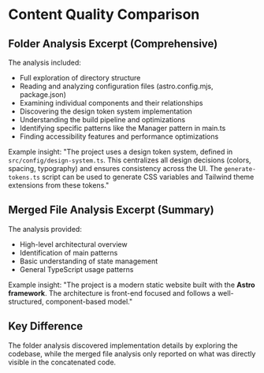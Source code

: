 # Content Quality Comparison

## Folder Analysis Excerpt (Comprehensive)

The analysis included:

- Full exploration of directory structure
- Reading and analyzing configuration files (astro.config.mjs, package.json)
- Examining individual components and their relationships
- Discovering the design token system implementation
- Understanding the build pipeline and optimizations
- Identifying specific patterns like the Manager pattern in main.ts
- Finding accessibility features and performance optimizations

Example insight:
"The project uses a design token system, defined in `src/config/design-system.ts`. This centralizes all design decisions (colors, spacing, typography) and ensures consistency across the UI. The `generate-tokens.ts` script can be used to generate CSS variables and Tailwind theme extensions from these tokens."

## Merged File Analysis Excerpt (Summary)

The analysis provided:

- High-level architectural overview
- Identification of main patterns
- Basic understanding of state management
- General TypeScript usage patterns

Example insight:
"The project is a modern static website built with the **Astro framework**. The architecture is front-end focused and follows a well-structured, component-based model."

## Key Difference

The folder analysis discovered implementation details by exploring the codebase, while the merged file analysis only reported on what was directly visible in the concatenated code.
